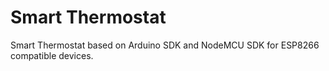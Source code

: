 # Smart Thermostat
Smart Thermostat based on Arduino SDK and NodeMCU SDK for ESP8266 compatible devices.
